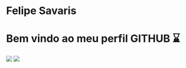 <div display="inline-block">

<h1 align="left"> Felipe Savaris </h1>
<h1 align="left"> Bem vindo ao meu perfil GITHUB ⌛ </h1>
<img src="https://cdn.jsdelivr.net/gh/devicons/devicon/icons/facebook/facebook-original.svg" />
<img src="https://cdn.jsdelivr.net/gh/devicons/devicon/icons/twitter/twitter-original.svg" />
<img src="">
